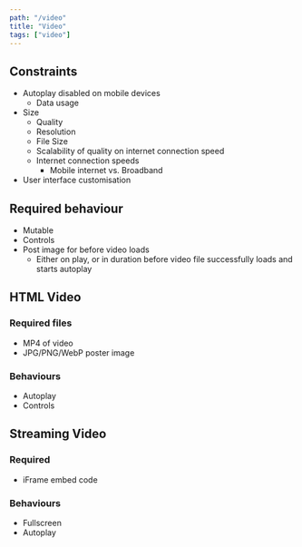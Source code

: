 ```yaml
---
path: "/video"
title: "Video"
tags: ["video"]
---
```


## Constraints

* Autoplay disabled on mobile devices
  * Data usage
* Size
    * Quality
    * Resolution
    * File Size
    * Scalability of quality on internet connection speed
    * Internet connection speeds
        * Mobile internet vs. Broadband
* User interface customisation

## Required behaviour

* Mutable
* Controls
* Post image for before video loads
  * Either on play, or in duration before video file successfully loads and starts autoplay

## HTML Video

### Required files

* MP4 of video
* JPG/PNG/WebP poster image

### Behaviours

* Autoplay
* Controls

## Streaming Video

### Required

* iFrame embed code

### Behaviours

* Fullscreen
* Autoplay